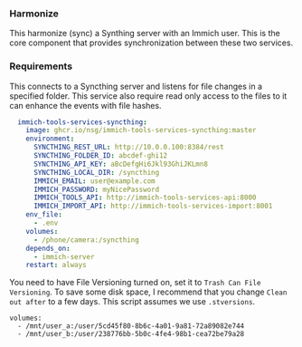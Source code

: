 ### Harmonize

This harmonize (sync) a Synthing server with an Immich user. This is the core component that provides synchronization between these two services.

### Requirements

This connects to a Syncthing server and listens for file changes in a specified folder. This service also require read only access to the files to it can enhance the events with file hashes.

```yaml
  immich-tools-services-syncthing:
    image: ghcr.io/nsg/immich-tools-services-syncthing:master
    environment:
      SYNCTHING_REST_URL: http://10.0.0.100:8384/rest
      SYNCTHING_FOLDER_ID: abcdef-ghi12
      SYNCTHING_API_KEY: aBcDefgHi6Jkl93GhiJKLmn8
      SYNCTHING_LOCAL_DIR: /syncthing
      IMMICH_EMAIL: user@example.com
      IMMICH_PASSWORD: myNicePassword
      IMMICH_TOOLS_API: http://immich-tools-services-api:8000
      IMMICH_IMPORT_API: http://immich-tools-services-import:8001
    env_file:
      - .env
    volumes:
      - /phone/camera:/syncthing
    depends_on:
      - immich-server
    restart: always
```

You need to have File Versioning turned on, set it to `Trash Can File Versioning`. To save some disk space, I recommend that you change `Clean out after` to a few days. This script assumes we use `.stversions`.


    volumes:
      - /mnt/user_a:/user/5cd45f80-8b6c-4a01-9a81-72a89082e744
      - /mnt/user_b:/user/238776bb-5b0c-4fe4-98b1-cea72be79a28
